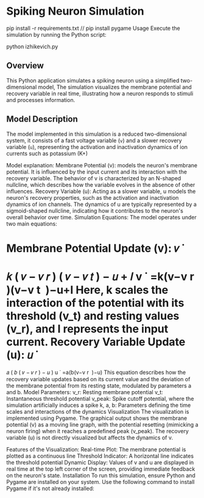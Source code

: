 # Spiking Neuron Simulation

pip install -r requirements.txt 
//
pip install pygame
Usage
Execute the simulation by running the Python script:

python izhikevich.py



## Overview
This Python application simulates a spiking neuron using a simplified two-dimensional model, The simulation visualizes the membrane potential and recovery variable in real time, illustrating how a neuron responds to stimuli and processes information.

## Model Description
The model implemented in this simulation is a reduced two-dimensional system, it consists of a fast voltage variable (`v`) and a slower recovery variable (`u`),  representing the activation and inactivation dynamics of ion currents such as potassium (K+) 

Model explanation:
Membrane Potential (v): models the neuron's membrane potential. It is influenced by the input current and its interaction with the recovery variable. The behavior of v is characterized by an N-shaped nullcline, which describes how the variable evolves in the absence of other influences.
Recovery Variable (u): Acting as a slower variable, u models the neuron's recovery properties, such as the activation and inactivation dynamics of ion channels. The dynamics of u are typically represented by a sigmoid-shaped nullcline, indicating how it contributes to the neuron's overall behavior over time.
Simulation Equations:
The model operates under two main equations:

Membrane Potential Update (v):
𝑣
˙
=
𝑘
(
𝑣
−
𝑣
𝑟
)
(
𝑣
−
𝑣
𝑡
)
−
𝑢
+
𝐼
v
˙
 =k(v−v 
r
​
 )(v−v 
t
​
 )−u+I
Here, k scales the interaction of the potential with its threshold (v_t) and resting values (v_r), and I represents the input current.
Recovery Variable Update (u):
𝑢
˙
=
𝑎
(
𝑏
(
𝑣
−
𝑣
𝑟
)
−
𝑢
)
u
˙
 =a(b(v−v 
r
​
 )−u)
This equation describes how the recovery variable updates based on its current value and the deviation of the membrane potential from its resting state, modulated by parameters a and b.
Model Parameters:
v_r: Resting membrane potential
v_t: Instantaneous threshold potential
v_peak: Spike cutoff potential, where the simulation artificially induces a spike
k, a, b: Parameters defining the time scales and interactions of the dynamics
Visualization
The visualization is implemented using Pygame. The graphical output shows the membrane potential (v) as a moving line graph, with the potential resetting (mimicking a neuron firing) when it reaches a predefined peak (v_peak). The recovery variable (u) is not directly visualized but affects the dynamics of v.

Features of the Visualization:
Real-time Plot: The membrane potential is plotted as a continuous line
Threshold Indicator: A horizontal line indicates the threshold potential
Dynamic Display: Values of v and u are displayed in real time at the top left corner of the screen, providing immediate feedback on the neuron's state.
Installation
To run this simulation, ensure Python and Pygame are installed on your system. Use the following command to install Pygame if it's not already installed:


